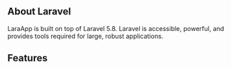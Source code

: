 ## About Laravel

LaraApp is built on top of Laravel 5.8. Laravel is accessible, powerful, and provides tools required for large, robust applications.

## Features

